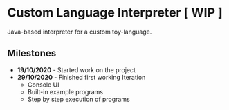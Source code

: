# Custom Language Interpreter [ WIP ]
Java-based interpreter for a custom toy-language.

## Milestones
- **19/10/2020** - Started work on the project
- **29/10/2020** - Finished first working Iteration
    - Console UI
    - Built-in example programs
    - Step by step execution of programs